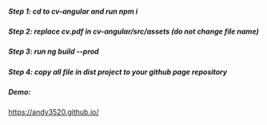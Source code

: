 ##### Step 1: cd to cv-angular and run npm i 

##### Step 2: replace cv.pdf in cv-angular/src/assets (do not change file name)

##### Step 3: run ng build --prod

##### Step 4: copy all file in dist project to your github page repository
##### Demo:
https://andy3520.github.io/

